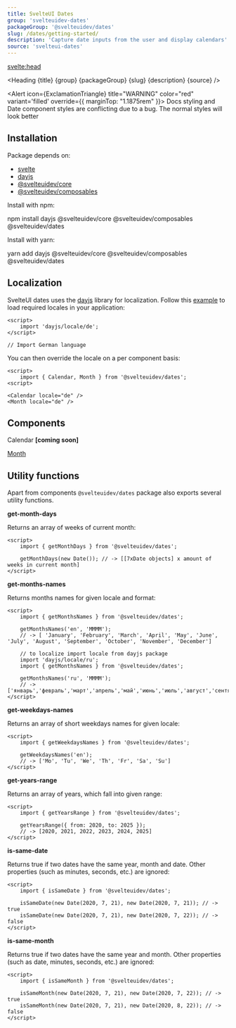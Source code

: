 ```yaml
---
title: SvelteUI Dates
group: 'svelteuidev-dates'
packageGroup: '@svelteuidev/dates'
slug: /dates/getting-started/
description: 'Capture date inputs from the user and display calendars'
source: 'svelteui-dates'
---
```


<script>
    import { Alert, Space } from "@svelteuidev/core";
	import { ExclamationTriangle } from 'radix-icons-svelte';
    import { Demo, MonthDemos } from "@svelteuidev/demos";
    import { CodeBlock, Heading } from '$lib/components';
    import { base } from '$app/paths';
</script>

<svelte:head>

  <title>{title} - SvelteUI</title>
</svelte:head>

<Heading {title} {group} {packageGroup} {slug} {description} {source} />

<Alert icon={ExclamationTriangle} title="WARNING" color="red" variant='filled' override={{ marginTop: "1.1875rem" }}>
Docs styling and Date component styles are conflicting due to a bug. The normal styles will look better
</Alert>

## Installation

Package depends on:

- [svelte](https://www.npmjs.com/package/svelte)
- [dayjs](https://www.npmjs.com/package/dayjs)
- [@svelteuidev/core](https://www.npmjs.com/package/@svelteuidev/core)
- [@svelteuidev/composables](https://www.npmjs.com/package/@svelteuidev/composables)

Install with npm:

<CodeBlock copy>
    npm install dayjs @svelteuidev/core @svelteuidev/composables @svelteuidev/dates
</CodeBlock>

Install with yarn:

<CodeBlock copy>
    yarn add dayjs @svelteuidev/core @svelteuidev/composables @svelteuidev/dates
</CodeBlock>

## Localization

SvelteUI dates uses the [dayjs](https://day.js.org/) library for localization. Follow this [example](https://day.js.org/docs/en/i18n/loading-into-nodejs) to load required locales in your application:

```svelte
<script>
	import 'dayjs/locale/de';
</script>

// Import German language
```

You can then override the locale on a per component basis:

```svelte
<script>
    import { Calendar, Month } from '@svelteuidev/dates';
<script>

<Calendar locale="de" />
<Month locale="de" />
```

## Components

Calendar **[coming soon]**

[Month]({base}/dates/month/)

<Demo demo={MonthDemos.usage} toggle />

## Utility functions

Apart from components `@svelteuidev/dates` package also exports several utility functions.

**get-month-days**

Returns an array of weeks of current month:

```svelte
<script>
	import { getMonthDays } from '@svelteuidev/dates';

	getMonthDays(new Date()); // -> [[7xDate objects] x amount of weeks in current month]
</script>
```

**get-months-names**

Returns months names for given locale and format:

```svelte
<script>
	import { getMonthsNames } from '@svelteuidev/dates';

	getMonthsNames('en', 'MMMM');
	// -> [ 'January', 'February', 'March', 'April', 'May', 'June', 'July', 'August', 'September', 'October', 'November', 'December']

	// to localize import locale from dayjs package
	import 'dayjs/locale/ru';
	import { getMonthsNames } from '@svelteuidev/dates';

	getMonthsNames('ru', 'MMMM');
	// -> ['январь','февраль','март','апрель','май','июнь','июль','август','сентябрь','октябрь','ноябрь','декабрь']
</script>
```

**get-weekdays-names**

Returns an array of short weekdays names for given locale:

```svelte
<script>
	import { getWeekdaysNames } from '@svelteuidev/dates';

	getWeekdaysNames('en');
	// -> ['Mo', 'Tu', 'We', 'Th', 'Fr', 'Sa', 'Su']
</script>
```

**get-years-range**

Returns an array of years, which fall into given range:

```svelte
<script>
	import { getYearsRange } from '@svelteuidev/dates';

	getYearsRange({ from: 2020, to: 2025 });
	// -> [2020, 2021, 2022, 2023, 2024, 2025]
</script>
```

**is-same-date**

Returns true if two dates have the same year, month and date. Other properties (such as minutes, seconds, etc.) are ignored:

```svelte
<script>
	import { isSameDate } from '@svelteuidev/dates';

	isSameDate(new Date(2020, 7, 21), new Date(2020, 7, 21)); // -> true
	isSameDate(new Date(2020, 7, 21), new Date(2020, 7, 22)); // -> false
</script>
```

**is-same-month**

Returns true if two dates have the same year and month. Other properties (such as date, minutes, seconds, etc.) are ignored:

```svelte
<script>
	import { isSameMonth } from '@svelteuidev/dates';

	isSameMonth(new Date(2020, 7, 21), new Date(2020, 7, 22)); // -> true
	isSameMonth(new Date(2020, 7, 21), new Date(2020, 8, 22)); // -> false
</script>
```
